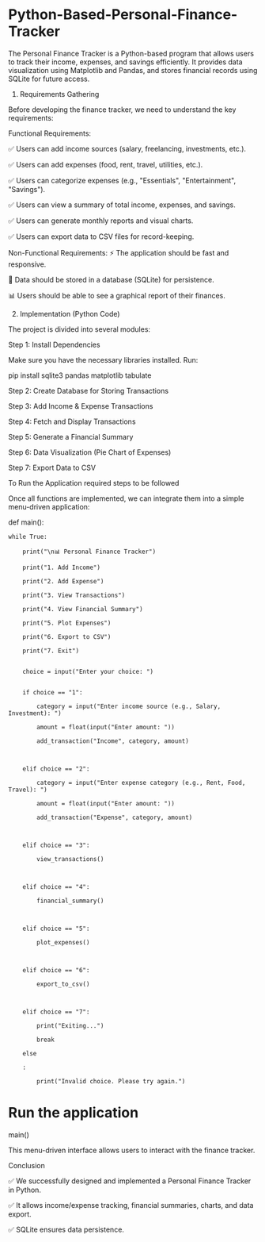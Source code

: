 # Python-Based-Personal-Finance-Tracker
The Personal Finance Tracker is a Python-based program that allows users to track their income, expenses, and savings efficiently. It provides data visualization using Matplotlib and Pandas, and stores financial records using SQLite for future access.

1. Requirements Gathering


Before developing the finance tracker, we need to understand the key requirements:

Functional Requirements:


✅ Users can add income sources (salary, freelancing, investments, etc.).

✅ Users can add expenses (food, rent, travel, utilities, etc.).

✅ Users can categorize expenses (e.g., "Essentials", "Entertainment", "Savings").

✅ Users can view a summary of total income, expenses, and savings.

✅ Users can generate monthly reports and visual charts.

✅ Users can export data to CSV files for record-keeping.


Non-Functional Requirements:
⚡ The application should be fast and responsive.

🔐 Data should be stored in a database (SQLite) for persistence.

📊 Users should be able to see a graphical report of their finances.

2. Implementation (Python Code)
   
The project is divided into several modules:

Step 1: Install Dependencies

Make sure you have the necessary libraries installed. Run:

pip install sqlite3 pandas matplotlib tabulate

Step 2: Create Database for Storing Transactions

Step 3: Add Income & Expense Transactions

Step 4: Fetch and Display Transactions

Step 5: Generate a Financial Summary

Step 6: Data Visualization (Pie Chart of Expenses)

Step 7: Export Data to CSV

To Run the Application required steps to be followed

Once all functions are implemented, we can integrate them into a simple menu-driven application:


def main():

    while True:
        
        print("\n📊 Personal Finance Tracker")
        
        print("1. Add Income")
        
        print("2. Add Expense")
        
        print("3. View Transactions")
        
        print("4. View Financial Summary")
        
        print("5. Plot Expenses")
        
        print("6. Export to CSV")
        
        print("7. Exit")

        
        choice = input("Enter your choice: ")

        
        if choice == "1":
        
            category = input("Enter income source (e.g., Salary, Investment): ")
            
            amount = float(input("Enter amount: "))
            
            add_transaction("Income", category, amount)

        
        
        elif choice == "2":
        
            category = input("Enter expense category (e.g., Rent, Food, Travel): ")
            
            amount = float(input("Enter amount: "))
            
            add_transaction("Expense", category, amount)

        
        
        elif choice == "3":
        
            view_transactions()

        
        
        elif choice == "4":
        
            financial_summary()

        
        
        elif choice == "5":
        
            plot_expenses()

        
        
        elif choice == "6":
        
            export_to_csv()

        
        
        elif choice == "7":
        
            print("Exiting...")
            
            break
        
        else
        
        :
        
            print("Invalid choice. Please try again.")


# Run the application

main()

This menu-driven interface allows users to interact with the finance tracker.


Conclusion


✅ We successfully designed and implemented a Personal Finance Tracker in Python.

✅ It allows income/expense tracking, financial summaries, charts, and data export.

✅ SQLite ensures data persistence.
